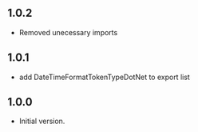 ## 1.0.2
- Removed unecessary imports

## 1.0.1
- add DateTimeFormatTokenTypeDotNet to export list

## 1.0.0

- Initial version.
